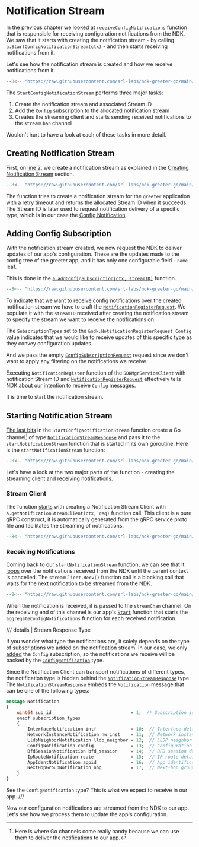 # Notification Stream

In the previous chapter we looked at `receiveConfigNotifications` function that is responsible for receiving configuration notifications from the NDK. We saw that it starts with creating the notification stream - by calling `a.StartConfigNotificationStream(ctx)` - and then starts receiving notifications from it.

Let's see how the notification stream is created and how we receive notifications from it.

```{.go title="greeter/notification.go"}
--8<-- "https://raw.githubusercontent.com/srl-labs/ndk-greeter-go/main/greeter/notification.go:start-cfg-notif-stream"
```

The `StartConfigNotificationStream` performs three major tasks:

1. Create the notification stream and associated Stream ID
2. Add the `Config` subscription to the allocated notification stream
3. Creates the streaming client and starts sending received notifications to the `streamChan` channel

Wouldn't hurt to have a look at each of these tasks in more detail.

## Creating Notification Stream

First, on [line 2](#__codelineno-0-2), we create a notification stream as explained in the [Creating Notification Stream][operations-create-notif-stream] section.

```{.go title="greeter/notification.go"}
--8<-- "https://raw.githubusercontent.com/srl-labs/ndk-greeter-go/main/greeter/notification.go:create-notif-stream"
```

The function tries to create a notification stream for the `greeter` application with a retry timeout and returns the allocated Stream ID when it succeeds. The Stream ID is later used to request notification delivery of a specific type, which is in our case the [Config Notification][config_notif_doc].

## Adding Config Subscription

With the notification stream created, we now request the NDK to deliver updates of our app's configuration. These are the updates made to the config tree of the greeter app, and it has only one configurable field - `name` leaf.

This is done in the [`a.addConfigSubscription(ctx, streamID)`](#__codelineno-0-8) function.

```{.go title="greeter/notification.go"}
--8<-- "https://raw.githubusercontent.com/srl-labs/ndk-greeter-go/main/greeter/notification.go:add-cfg-sub"
```

To indicate that we want to receive config notifications over the created notification stream we have to craft the [`NotificationRegisterRequest`][notif_reg_req_doc]. We populate it with the `streamID` received after creating the notification stream to specify the stream we want to receive the notifications on.

The `SubscriptionTypes` set to the `&ndk.NotificationRegisterRequest_Config` value indicates that we would like to receive updates of this specific type as they convey configuration updates.

And we pass the empty [`ConfigSubscriptionRequest`][cfg_sub_req_doc] request since we don't want to apply any filtering on the notifications we receive.

Executing `NotificationRegister` function of the `SDKMgrServiceClient` with notification Stream ID and [`NotificationRegisterRequest`][notif_reg_req_doc] effectively tells NDK about our intention to receive `Config` messages.

It is time to start the notification stream.

## Starting Notification Stream

[The last bits](#__codelineno-0-10:14) in the `StartConfigNotificationStream` function create a Go channel[^10] of type [`NotificationStreamResponse`][notif_stream_resp_doc] and pass it to the `startNotificationStream` function that is started in its own goroutine. Here is the `startNotificationStream` function:

```{.go title="greeter/notification.go" .code-scroll-lg}
--8<-- "https://raw.githubusercontent.com/srl-labs/ndk-greeter-go/main/greeter/notification.go:start-notif-stream"
```

Let's have a look at the two major parts of the function - creating the streaming client and receiving notifications.

### Stream Client

The function [starts](#__codelineno-3-14) with creating a Notification Stream Client with `a.getNotificationStreamClient(ctx, req)` function call. This client is a pure gRPC construct, it is automatically generated from the gRPC service proto file and facilitates the streaming of notifications.

```{.go title="greeter/notification.go"}
--8<-- "https://raw.githubusercontent.com/srl-labs/ndk-greeter-go/main/greeter/notification.go:stream-client"
```

### Receiving Notifications

Coming back to our `startNotificationStream` function, we can see that it [loops](#__codelineno-5-16:37) over the notifications received from the NDK until the parent context is cancelled. The `streamClient.Recv()` function call is a blocking call that waits for the next notification to be streamed from the NDK.

```{.go title="greeter/notification.go"}
--8<-- "https://raw.githubusercontent.com/srl-labs/ndk-greeter-go/main/greeter/notification.go:start-notif-stream"
```

When the notification is received, it is passed to the `streamChan` channel. On the receiving end of this channel is our app's [`Start`](#__codelineno-0-6:17) function that starts the `aggregateConfigNotifications` function for each received notification.

/// details | Stream Response Type

If you wonder what type the notifications are, it solely depends on the type of subscriptions we added on the notification stream. In our case, we only [added](#adding-config-subscription) the `Config` subscription, so the notifications we receive will be backed by the [`ConfigNotification`][config_notif_doc] type.

Since the Notification Client can transport notifications of different types, the notification type is hidden behind the [`NotificationStreamResponse`][notif_stream_resp_doc] type. The `NotificationStreamResponse` embeds the `Notification` message that can be one of the following types:

```proto
message Notification
{
    uint64 sub_id                              = 1;  /* Subscription identifier */
    oneof subscription_types
    {
        InterfaceNotification intf             = 10;  // Interface details
        NetworkInstanceNotification nw_inst    = 11;  // Network instance details
        LldpNeighborNotification lldp_neighbor = 12;  // LLDP neighbor details
        ConfigNotification config              = 13;  // Configuration notification
        BfdSessionNotification bfd_session     = 14;  // BFD session details
        IpRouteNotification route              = 15;  // IP route details
        AppIdentNotification appid             = 16;  // App identification details
        NextHopGroupNotification nhg           = 17;  // Next-hop group details
    }
}
```

See the `ConfigNotification` type? This is what we expect to receive in our app.
///

Now our configuration notifications are streamed from the NDK to our app. Let's see how we process them to update the app's configuration.

[operations-create-notif-stream]: ../../operations.md#creating-notification-stream
[notif_reg_req_doc]: https://rawcdn.githack.com/nokia/srlinux-ndk-protobufs/v0.2.0/doc/index.html#srlinux.sdk.NotificationRegisterRequest
[cfg_sub_req_doc]: https://rawcdn.githack.com/nokia/srlinux-ndk-protobufs/v0.2.0/doc/index.html#srlinux.sdk.ConfigSubscriptionRequest
[notif_stream_resp_doc]: https://rawcdn.githack.com/nokia/srlinux-ndk-protobufs/v0.2.0/doc/index.html#srlinux.sdk.NotificationStreamResponse
[config_notif_doc]: https://rawcdn.githack.com/nokia/srlinux-ndk-protobufs/v0.2.0/doc/index.html#srlinux.sdk.ConfigNotification

[^10]: Here is where Go channels come really handy because we can use them to deliver the notifications to our app.
